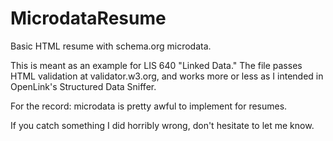 # MicrodataResume
Basic HTML resume with schema.org microdata.

This is meant as an example for LIS 640 "Linked Data." The file passes HTML validation at validator.w3.org, and works more or less as I intended in OpenLink's Structured Data Sniffer.

For the record: microdata is pretty awful to implement for resumes.

If you catch something I did horribly wrong, don't hesitate to let me know.
